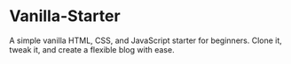 # Vanilla-Starter
A simple vanilla HTML, CSS, and JavaScript starter for beginners. Clone it, tweak it, and create a flexible blog with ease.
